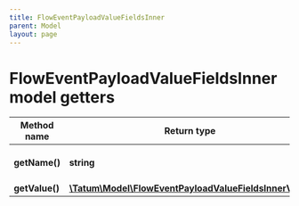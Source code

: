 ```yaml
---
title: FlowEventPayloadValueFieldsInner
parent: Model
layout: page
---
```


# FlowEventPayloadValueFieldsInner model getters

Method name | Return type | Description | Notes
------------ | ------------- | ------------- | -------------
**getName()** | **string** | Name of the property | [optional]
**getValue()** | [**\Tatum\Model\FlowEventPayloadValueFieldsInnerValue**](../FlowEventPayloadValueFieldsInnerValue) |  | [optional]

